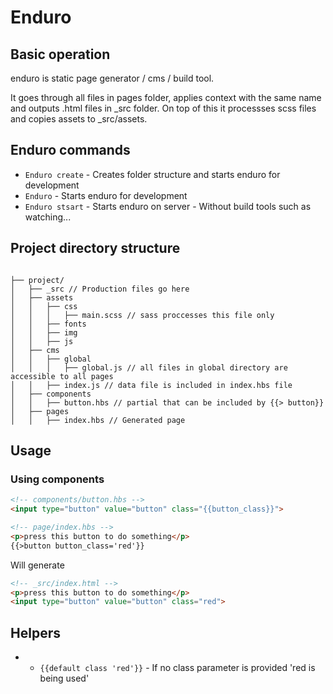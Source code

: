 # Enduro

## Basic operation
enduro is static page generator / cms / build tool.

It goes through all files in pages folder, applies context with the same name and outputs .html files in _src folder. On top of this it processses scss files and copies assets to _src/assets.

## Enduro commands

 * `Enduro create`  - Creates folder structure and starts enduro for development
 * `Enduro` - Starts enduro for development
 * `Enduro stsart` - Starts enduro on server - Without build tools such as watching...

## Project directory structure

```

├── project/
│   ├── _src // Production files go here
│   ├── assets
│   │   ├── css
│   │   │   ├── main.scss // sass proccesses this file only
│   │   ├── fonts
│   │   ├── img
│   │   ├── js
│   ├── cms
│   │   ├── global
│   │   │   ├── global.js // all files in global directory are accessible to all pages
│   │   ├── index.js // data file is included in index.hbs file
│   ├── components
│   │   ├── button.hbs // partial that can be included by {{> button}}
│   ├── pages
│   │   ├── index.hbs // Generated page

```

## Usage

### Using components

```html
<!-- components/button.hbs -->
<input type="button" value="button" class="{{button_class}}">
```

```html
<!-- page/index.hbs -->
<p>press this button to do something</p>
{{>button button_class='red'}}
```

Will generate
```html
<!-- _src/index.html -->
<p>press this button to do something</p>
<input type="button" value="button" class="red">
```
## Helpers
* * `{{default class 'red'}}` - If no class parameter is provided 'red is being used'